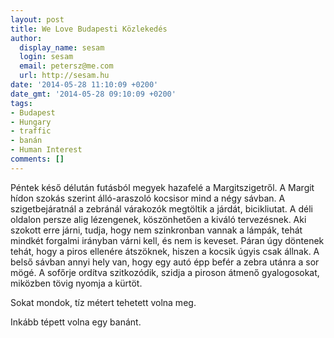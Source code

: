 ```yaml
---
layout: post
title: We Love Budapesti Közlekedés
author:
  display_name: sesam
  login: sesam
  email: petersz@me.com
  url: http://sesam.hu
date: '2014-05-28 11:10:09 +0200'
date_gmt: '2014-05-28 09:10:09 +0200'
tags:
- Budapest
- Hungary
- traffic
- banán
- Human Interest
comments: []
---
```


Péntek késő délután futásból megyek hazafelé a Margitszigetről. A Margit hídon szokás szerint álló-araszoló kocsisor mind a négy sávban. A szigetbejáratnál a zebránál várakozók megtöltik a járdát, bicikliutat. A déli oldalon persze alig lézengenek, köszönhetően a kiváló tervezésnek. Aki szokott erre járni, tudja, hogy nem szinkronban vannak a lámpák, tehát mindkét forgalmi irányban várni kell, és nem is keveset. Páran úgy döntenek tehát, hogy a piros ellenére átszöknek, hiszen a kocsik úgyis csak állnak. A belső sávban annyi hely van, hogy egy autó épp befér a zebra utánra a sor mögé. A sofőrje ordítva szitkozódik, szidja a piroson átmenő gyalogosokat, miközben tövig nyomja a kürtöt.

Sokat mondok, tíz métert tehetett volna meg.

Inkább tépett volna egy banánt.
